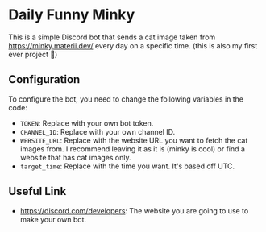 # Daily Funny Minky

This is a simple Discord bot that sends a cat image taken from <https://minky.materii.dev/> every day on a specific time.
(this is also my first ever project 🎉)

## Configuration

To configure the bot, you need to change the following variables in the code:

- `TOKEN`: Replace with your own bot token.
- `CHANNEL_ID`: Replace with your own channel ID.
- `WEBSITE_URL`: Replace with the website URL you want to fetch the cat images from. I recommend leaving it as it is (minky is cool) or find a website that has cat images only.
- `target_time`: Replace with the time you want. It's based off UTC.

## Useful Link

- <https://discord.com/developers>: The website you are going to use to make your own bot.
